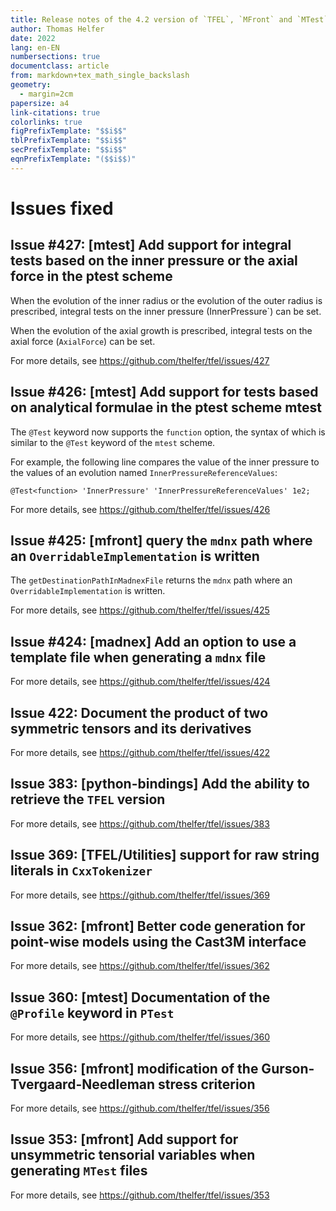 ```yaml
---
title: Release notes of the 4.2 version of `TFEL`, `MFront` and `MTest`
author: Thomas Helfer
date: 2022
lang: en-EN
numbersections: true
documentclass: article
from: markdown+tex_math_single_backslash
geometry:
  - margin=2cm
papersize: a4
link-citations: true
colorlinks: true
figPrefixTemplate: "$$i$$"
tblPrefixTemplate: "$$i$$"
secPrefixTemplate: "$$i$$"
eqnPrefixTemplate: "($$i$$)"
---
```


# Issues fixed

## Issue #427: [mtest] Add support for integral tests based on the inner pressure or the axial force in the ptest scheme

When the evolution of the inner radius or the evolution of the outer
radius is prescribed, integral tests on the inner pressure
(InnerPressure`) can be set.

When the evolution of the axial growth is prescribed, integral tests on
the axial force (`AxialForce`) can be set.

For more details, see <https://github.com/thelfer/tfel/issues/427>

## Issue #426: [mtest] Add support for tests based on analytical formulae in the ptest scheme mtest

The `@Test` keyword now supports the `function` option, the syntax of
which is similar to the `@Test` keyword of the `mtest` scheme.

For example, the following line compares the value of the inner pressure
to the values of an evolution named `InnerPressureReferenceValues`:

~~~~{.cxx}
@Test<function> 'InnerPressure' 'InnerPressureReferenceValues' 1e2;
~~~~

For more details, see <https://github.com/thelfer/tfel/issues/426>

## Issue #425: [mfront] query the `mdnx` path where an `OverridableImplementation` is written

The `getDestinationPathInMadnexFile` returns the `mdnx` path where an
`OverridableImplementation` is written.

For more details, see <https://github.com/thelfer/tfel/issues/425>

## Issue #424: [madnex] Add an option to use a template file when generating a `mdnx` file

For more details, see <https://github.com/thelfer/tfel/issues/424>

## Issue 422: Document the product of two symmetric tensors and its derivatives

For more details, see <https://github.com/thelfer/tfel/issues/422>

## Issue 383: [python-bindings] Add the ability to retrieve the `TFEL` version

For more details, see <https://github.com/thelfer/tfel/issues/383>

## Issue 369: [TFEL/Utilities] support for raw string literals in `CxxTokenizer`

For more details, see <https://github.com/thelfer/tfel/issues/369>

## Issue 362: [mfront] Better code generation for point-wise models using the Cast3M interface 

For more details, see <https://github.com/thelfer/tfel/issues/362>

## Issue 360: [mtest] Documentation of the  `@Profile` keyword in `PTest`

For more details, see <https://github.com/thelfer/tfel/issues/360>

## Issue 356:  [mfront] modification of the Gurson-Tvergaard-Needleman stress criterion

For more details, see <https://github.com/thelfer/tfel/issues/356>

## Issue 353: [mfront] Add support for unsymmetric tensorial variables when generating `MTest` files

For more details, see <https://github.com/thelfer/tfel/issues/353>
